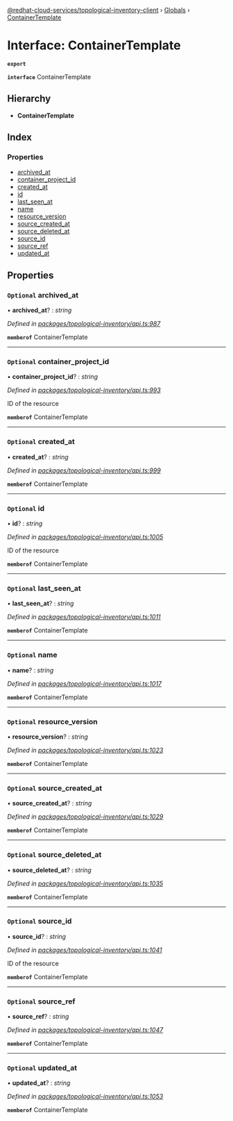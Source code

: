 [@redhat-cloud-services/topological-inventory-client](../README.md) › [Globals](../globals.md) › [ContainerTemplate](containertemplate.md)

# Interface: ContainerTemplate

**`export`** 

**`interface`** ContainerTemplate

## Hierarchy

* **ContainerTemplate**

## Index

### Properties

* [archived_at](containertemplate.md#optional-archived_at)
* [container_project_id](containertemplate.md#optional-container_project_id)
* [created_at](containertemplate.md#optional-created_at)
* [id](containertemplate.md#optional-id)
* [last_seen_at](containertemplate.md#optional-last_seen_at)
* [name](containertemplate.md#optional-name)
* [resource_version](containertemplate.md#optional-resource_version)
* [source_created_at](containertemplate.md#optional-source_created_at)
* [source_deleted_at](containertemplate.md#optional-source_deleted_at)
* [source_id](containertemplate.md#optional-source_id)
* [source_ref](containertemplate.md#optional-source_ref)
* [updated_at](containertemplate.md#optional-updated_at)

## Properties

### `Optional` archived_at

• **archived_at**? : *string*

*Defined in [packages/topological-inventory/api.ts:987](https://github.com/RedHatInsights/javascript-clients/blob/master/packages/topological-inventory/api.ts#L987)*

**`memberof`** ContainerTemplate

___

### `Optional` container_project_id

• **container_project_id**? : *string*

*Defined in [packages/topological-inventory/api.ts:993](https://github.com/RedHatInsights/javascript-clients/blob/master/packages/topological-inventory/api.ts#L993)*

ID of the resource

**`memberof`** ContainerTemplate

___

### `Optional` created_at

• **created_at**? : *string*

*Defined in [packages/topological-inventory/api.ts:999](https://github.com/RedHatInsights/javascript-clients/blob/master/packages/topological-inventory/api.ts#L999)*

**`memberof`** ContainerTemplate

___

### `Optional` id

• **id**? : *string*

*Defined in [packages/topological-inventory/api.ts:1005](https://github.com/RedHatInsights/javascript-clients/blob/master/packages/topological-inventory/api.ts#L1005)*

ID of the resource

**`memberof`** ContainerTemplate

___

### `Optional` last_seen_at

• **last_seen_at**? : *string*

*Defined in [packages/topological-inventory/api.ts:1011](https://github.com/RedHatInsights/javascript-clients/blob/master/packages/topological-inventory/api.ts#L1011)*

**`memberof`** ContainerTemplate

___

### `Optional` name

• **name**? : *string*

*Defined in [packages/topological-inventory/api.ts:1017](https://github.com/RedHatInsights/javascript-clients/blob/master/packages/topological-inventory/api.ts#L1017)*

**`memberof`** ContainerTemplate

___

### `Optional` resource_version

• **resource_version**? : *string*

*Defined in [packages/topological-inventory/api.ts:1023](https://github.com/RedHatInsights/javascript-clients/blob/master/packages/topological-inventory/api.ts#L1023)*

**`memberof`** ContainerTemplate

___

### `Optional` source_created_at

• **source_created_at**? : *string*

*Defined in [packages/topological-inventory/api.ts:1029](https://github.com/RedHatInsights/javascript-clients/blob/master/packages/topological-inventory/api.ts#L1029)*

**`memberof`** ContainerTemplate

___

### `Optional` source_deleted_at

• **source_deleted_at**? : *string*

*Defined in [packages/topological-inventory/api.ts:1035](https://github.com/RedHatInsights/javascript-clients/blob/master/packages/topological-inventory/api.ts#L1035)*

**`memberof`** ContainerTemplate

___

### `Optional` source_id

• **source_id**? : *string*

*Defined in [packages/topological-inventory/api.ts:1041](https://github.com/RedHatInsights/javascript-clients/blob/master/packages/topological-inventory/api.ts#L1041)*

ID of the resource

**`memberof`** ContainerTemplate

___

### `Optional` source_ref

• **source_ref**? : *string*

*Defined in [packages/topological-inventory/api.ts:1047](https://github.com/RedHatInsights/javascript-clients/blob/master/packages/topological-inventory/api.ts#L1047)*

**`memberof`** ContainerTemplate

___

### `Optional` updated_at

• **updated_at**? : *string*

*Defined in [packages/topological-inventory/api.ts:1053](https://github.com/RedHatInsights/javascript-clients/blob/master/packages/topological-inventory/api.ts#L1053)*

**`memberof`** ContainerTemplate
